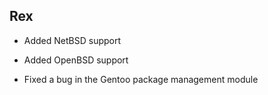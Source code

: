Rex
---

-   Added NetBSD support

-   Added OpenBSD support

-   Fixed a bug in the Gentoo package management module


